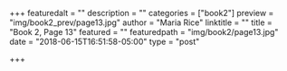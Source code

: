 +++
featuredalt = ""
description = ""
categories = ["book2"]
preview = "img/book2_prev/page13.jpg"
author = "Maria Rice"
linktitle = ""
title = "Book 2, Page 13"
featured = ""
featuredpath = "img/book2/page13.jpg"
date = "2018-06-15T16:51:58-05:00"
type = "post"

+++

